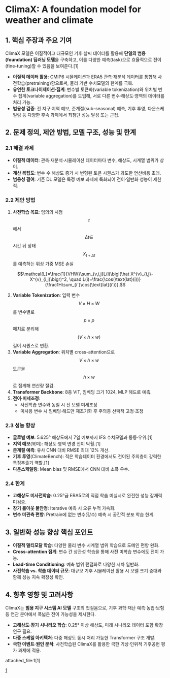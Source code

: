 # ClimaX: A foundation model for weather and climate

## 1. 핵심 주장과 주요 기여  
ClimaX 모델은 이질적이고 대규모인 기후·날씨 데이터를 활용해 **단일의 범용(foundation) 딥러닝 모델**을 구축하고, 이를 다양한 예측(task)으로 효율적으로 전이(fine-tuning)할 수 있음을 보여준다.[1]
- **이질적 데이터 활용**: CMIP6 시뮬레이션과 ERA5 관측·재분석 데이터를 통합해 사전학습(pretraining)함으로써, 물리 기반 수치모델의 한계를 극복.  
- **유연한 토크나이제이션·집계**: 변수별 토큰화(variable tokenization)와 위치별 변수 집계(variable aggregation)를 도입해, 서로 다른 변수·해상도·영역의 데이터를 처리 가능.  
- **범용성 검증**: 전 지구·지역 예보, 준계절(sub-seasonal) 예측, 기후 투영, 다운스케일링 등 다양한 후속 과제에서 최첨단 성능 달성 또는 근접.

## 2. 문제 정의, 제안 방법, 모델 구조, 성능 및 한계

### 2.1 해결 과제  
- **이질적 데이터**: 관측·재분석·시뮬레이션 데이터마다 변수, 해상도, 시계열 범위가 상이.  
- **계산 복잡도**: 변수 수·해상도 증가 시 변형된 토큰 시퀀스가 과도한 연산비용 초래.  
- **범용성 결여**: 기존 DL 모델은 특정 예보 과제에 특화되어 전이·일반화 성능이 제한적.

### 2.2 제안 방법  
1) **사전학습 목표**: 임의의 시점 $$t$$에서 $$\Delta t\in$$시간 뒤 상태 $$X_{t+\Delta t}$$를 예측하는 위상 가중 MSE 손실

```math
\mathcal{L}=\frac{1}{VHW}\sum_{v,i,j}L(i)\bigl(\hat X^{v}_{i,j}-X^{v}_{i,j}\bigr)^2,
\quad
L(i)=\frac{\cos(\text{lat}(i))}{\frac1H\sum_{i'}\cos(\text{lat}(i'))}.
```

2) **Variable Tokenization**: 입력 변수 $$V\times H\times W$$를 변수별로 $$p\times p$$ 패치로 분리해 $$(V\times h\times w)$$ 길이 시퀀스로 변환.  
3) **Variable Aggregation**: 위치별 cross-attention으로 $$V\times h\times w$$ 토큰을 $$h\times w$$로 집계해 연산량 절감.  
4) **Transformer Backbone**: 8층 ViT, 임베딩 크기 1024, MLP 헤드로 예측.  
5) **전이·미세조정**:  
   - 사전학습 변수와 동일 시 전 모델 미세조정  
   - 미사용 변수 시 임베딩·헤드만 재초기화 후 주의층 선택적 고정·조정  

### 2.3 성능 향상  
- **글로벌 예보**: 5.625° 해상도에서 7일 예보까지 IFS 수치모델과 동등·우위.[1]
- **지역 예보**(북미): 해상도·영역 변경 전이 탁월.[1]
- **준계절 예측**: 유사 CNN 대비 RMSE 최대 12% 개선.  
- **기후 투영**(ClimateBench): 적은 학습데이터 환경에서도 전이된 주의층이 강력한 특징추출기 역할.[1]
- **다운스케일링**: Mean bias 및 RMSE에서 CNN 대비 소폭 우수.  

### 2.4 한계  
- **고해상도 미사전학습**: 0.25°급 ERA5로의 직접 학습 미실시로 완전한 성능 잠재력 미검증.  
- **장기 롤아웃 불안정**: Iterative 예측 시 오류 누적 가속화.  
- **변수 미관측 편향**: Pretrain에 없는 변수(강수) 예측 시 공간적 분포 학습 한계.

## 3. 일반화 성능 향상 핵심 포인트  
- **이질적 멀티모달 학습**: 다양한 물리 변수·시계열 범위 학습으로 도메인 편향 완화.  
- **Cross-attention 집계**: 변수 간 상관성 학습을 통해 사전 미학습 변수에도 전이 가능.  
- **Lead-time Conditioning**: 예측 범위 랜덤화로 다양한 시차 일반화.  
- **사전학습 vs. 학습 데이터 규모**: 대규모 기후 시뮬레이션 활용 시 모델 크기 증대와 함께 성능 지속 확장성 확인.

## 4. 향후 영향 및 고려사항  
ClimaX는 **범용 지구 시스템 AI 모델** 구조의 첫걸음으로, 기후 과학·재난 예측·농업·보험 등 연관 분야에서 폭넓은 전이 가능성을 제시한다.  
- **고해상도·장기 시나리오 학습**: 0.25° 이상 해상도, 미래 시나리오 데이터 포함 확장 연구 필요.  
- **다중 스케일 아키텍처**: 다중 해상도 동시 처리 가능한 Transformer 구조 개발.  
- **극한 이벤트·원인 분석**: 사전학습된 ClimaX를 활용한 극한 기상·인위적 기후공헌 평가 과제에 적용.  

 attached_file:1[1]

[1](https://ppl-ai-file-upload.s3.amazonaws.com/web/direct-files/attachments/22370781/732dd154-532b-4070-9922-5f519abde590/2301.10343v5.pdf)
